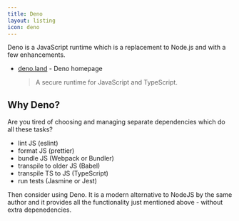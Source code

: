 ```yaml
---
title: Deno
layout: listing
icon: deno
---
```


Deno is a JavaScript runtime which is a replacement to Node.js and with a few enhancements.

- [deno.land](https://deno.land/) - Deno homepage
    > A secure runtime for JavaScript and TypeScript.


## Why Deno?

Are you tired of choosing and managing separate dependencies which do all these tasks?

- lint JS (eslint)
- format JS (prettier)
- bundle JS (Webpack or Bundler)
- transpile to older JS (Babel)
- transpile TS to JS (TypeScript)
- run tests (Jasmine or Jest)

Then consider using Deno. It is a modern alternative to NodeJS by the same author and it provides all the functionality just mentioned above - without extra depenedencies.
